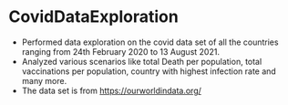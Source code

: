 # CovidDataExploration

* Performed data exploration on the covid data set of all the countries ranging from 24th February 2020 to 13 August 2021.
* Analyzed various scenarios like total Death per population, total vaccinations per population, country with highest infection rate and many more.
* The data set is from https://ourworldindata.org/
